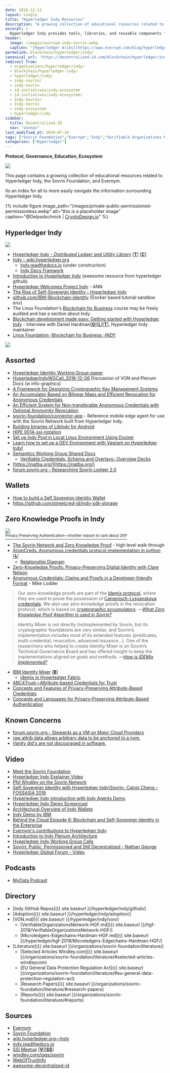 ```yaml
---
date: 2018-12-13
layout: single
title: "Hyperledger Indy Resources" 
description: "A growing collection of educational resources related to Hyperledger Indy, the Sovrin Foundation, and Evernym."
excerpt: >
  Hyperledger Indy provides tools, libraries, and reusable components for providing digital identities rooted on blockchains or other distributed ledgers so that they are interoperable across administrative domains, applications, and any other silo. Indy is interoperable with other blockchains or can be used standalone powering the decentralization of identity.
header:
  image: /images/evernym-indy-sovrin.webp
  caption: "[Hyperledger Aries](https://www.evernym.com/blog/hyperledger-aries/)"
permalink: blockchain/hyperledger/indy/
canonical_url: 'https://decentralized-id.com/blockchain/hyperledger/indy/'
redirect_from: 
  - organizations/hyperledger/indy/
  - blockchain/hyperledger-indy/
  - hyperledger/indy/
  - indy-sovrin/
  - indy-sovrin
  - id-initiatives/indy-ecosystem
  - id-initiatives/indy-ecosystem/
  - Indy-Sovrin/
  - Indy-Sovrin
  - indy-ecosystem
  - hyperledger/indy
sidebar:
  title: Decentralized-ID
  nav: "sovnav"
last_modified_at: 2019-07-10
tags: ["Sovrin Foundation","Evernym","Indy","Verifiable Organizations Network","Verifiable Credentials","IBM"]
categories: ["Hyperledger"]
---
```


**Protocol, Governance, Education, Ecosystem** 

![](https://i.imgur.com/6O3gTXX.png)

This page contains a growing collection of educational resources related to Hyperledger Indy, the Sovrin Foundation, and Evernym. 

Its an index for all to more easily navigate the information surrounding Hyperledger Indy.

{% include figure image_path="/images/private-public-permissioned-permissionless.webp" alt="this is a placeholder image" caption="@Delpadschnick | [CryptoDesign.io](https://CryptoDesign.io)" %}


## Hyperledger Indy

![](https://www.osiztechnologies.com/asset/oimages/hyperledger_indy/hyperledger_indy_02.png)


* [Hyperledger Indy - *Distributed Ledger and Utility Library*](https://www.hyperledger.org/projects/hyperledger-indy) [[**T**](https://twitter.com/Hyperledger)] [[**C**](https://chat.hyperledger.org)]
* [Indy - wiki.hyperledger.org](https://wiki.hyperledger.org/display/indy)
  * [indy.readthedocs.io](https://indy.readthedocs.io/) (under construction)
  * [Indy Docs Framwork](https://github.com/hyperledger/indy-hipe/tree/master/text/0025-indy-docs-framework)
* [Introduction to Hyperledger Indy](https://github.com/hyperledger/education/blob/master/LFS171x/docs/introduction-to-hyperledger-indy.md) (awesome resource from hyperledger github)
* [Hyperledger Welcomes Project Indy](https://www.hyperledger.org/blog/2017/05/02/hyperledger-welcomes-project-indy) - ANN
* [The Rise of Self-Sovereign Identity - Hyperledger Indy](https://wso2.com/blog/research/the-rise-of-self-sovereign-identity-hyperledger-indy)
* [github.com/IBM-Blockchain-Identity](https://github.com/IBM-Blockchain-Identity) (Docker based tutorial sandbox env)
* The Linux Foundation's [Blockchain for Business](https://www.edx.org/professional-certificate/linuxfoundationx-blockchain-for-business) course may be freely audited and has a section about Indy.
* [Blockchain development made easy: Getting started with Hyperledger Indy](https://jaxenter.com/hyperledger-indy-interview-hardman-148796.html) - Interview with Daniel Hardman[[**G**](https://github.com/dhh1128)][[**L**](https://www.linkedin.com/in/danielhardman/)][[**T**](https://twitter.com/dhh1128)], Hyperledger Indy maintainer
* <a href="https://www.edx.org/course/blockchain-for-business-an-introduction-to-hyperledger-technologies">Linux Foundation -Blockchain for Business -INDY</a>

<img src="https://i.imgur.com/a0dpDtr.png"/>


## Assorted
* [Hyperledger Identity Working Group-paper](https://docs.google.com/document/d/1ExFNRx-yYoS8FnDIUX1_0UBMha9TvQkfts2kVnDc4KE/edit#heading=h.7noli5fp1i70)
* [HyperledgerIndyWGCall_2018-12-06](https://drive.google.com/file/d/1166XpTM8WgZVMN2ca53CRCJapZlAeUhM/view) Discussion of VON and Plenum Docs (w info-graphics)
* [A Framework for Designing Cryptographic Key Management Systems](https://nvlpubs.nist.gov/nistpubs/specialpublications/nist.sp.800-130.pdf) 
* [An Accumulator Based on Bilinear Maps and Efficient Revocation for Anonymous Credentials](https://eprint.iacr.org/2008/539.pdf)
* [An Efficient System for Non-transferable Anonymous Credentials with Optional Anonymity Revocation](https://www.iacr.org/archive/eurocrypt2001/20450093.pdf)
* [sovrin-foundation/connector-app](https://github.com/sovrin-foundation/connector-app) - Reference mobile edge agent for use with the Sovrin Network built from Hyperledger Indy.
* [Building binaries of LibIndy for Android](https://github.com/hyperledger/indy-sdk/blob/master/doc/android-build.md)
* [HIPE 0014-ssi-notation](https://github.com/hyperledger/indy-hipe/tree/master/text/0014-ssi-notation)
* [Set up Indy Pool in Local Linux Environment Using Docker](https://medium.com/@smaldeniya/setup-hyperledger-indy-pool-in-local-linux-environment-using-docker-304d13eb86dc)
* [Learn how to set up a DEV Environment with Vagrant on Hyperledger Indy!](https://github.com/hyperledger/indy-node/blob/master/environment/vagrant/sandbox/DevelopmentEnvironment/Virtualbox/Vagrantfile)
* [Semantics Working Group Shared Docs](https://drive.google.com/drive/u/0/folders/1zkXr--0DG7I1k62vaFuotEzIaTIUH0ou?ogsrc=32)
  * [Verifiable Credentials, Schema and Overlays- Overview Decks](https://drive.google.com/drive/u/0/folders/1UxLLugRQKuV8Mdvv_X9Y6ty4szSi5ZNU?ogsrc=32)
* [https://inatba.org/](https://inatba.org/)
* [forum.sovrin.org - Researching Sovrin Ledger 2.0](https://forum.sovrin.org/t/researching-sovrin-ledger-2-0/1008/6)

## Wallets

* [How to build a Self Sovereign Identity Wallet](https://www.devteam.space/blog/how-to-build-a-self-sovereign-identity-wallet/)
* https://github.com/streetcred-id/indy-sdk-storage

## Zero Knowledge Proofs in Indy
<a href="https://www.slideshare.net/eralcnoslen/privacypreserving-authentication-another-reason-to-care-about-zeroknowledge-proofs"><img src="https://i.imgur.com/LAUkkbN.png"/><br/><sup>Privacy Preserving Authentication—Another reason to care about ZKP</sup></a>

* [The Sovrin Network and Zero Knowledge Proof](https://sovrin.org/the-sovrin-network-and-zero-knowledge-proofs/) - high level walk through
* [AnonCreds: Anonymous credentials protocol implementation in python](https://github.com/hyperledger/indy-anoncreds) [[**ϟ**](https://github.com/hyperledger/indy-anoncreds/blob/master/docs/anoncred-usecase1.pdf)]
  * [Relationship Diagram](https://github.com/hyperledger/indy-node/blob/master/docs/relationship-diagram.png)
* [Zero-Knowledge Proofs: Privacy-Preserving Digital Identity with Clare Nelson](https://www.slideshare.net/SSIMeetup/zeroknowledge-proofs-privacypreserving-digital-identity-with-clare-nelson)
* [Anonymous Credentials: Claims and Proofs in a Developer-friendly Format](https://docs.google.com/document/d/1XEfaOinOTIU9RgtP-GlXQAbOoW8z-oR5aWJDoQdftZ4/edit#heading=h.vor6nerodxkn) - Mike Lodder


>Our zero-knowledge proofs are part of the [Idemix protocol](http://domino.research.ibm.com/library/cyberdig.nsf/papers/EEB54FF3B91C1D648525759B004FBBB1/%24File/rz3730_revised.pdf), where they are used to prove the possession of [Camenisch-Lysyanskaya credentials](https://eprint.iacr.org/2001/019.pdf). We also use zero-knowledge proofs in the revocation protocol, which is based on [cryptographic accumulators](https://eprint.iacr.org/2008/539.pdf). —*[What Zero Knowledge Poof Algorithm is used in Sovrin?](https://forum.sovrin.org/t/what-zero-knowledge-proof-algorithm-is-used-in-sovrin/71/2)*

>Identity Mixer is not directly (re)implemented by Sovrin, but its cryptographic foundations are very similar, and Sovrin’s implementation includes most of its extended features (predicates, multi-credential, revocation, advanced issuance…). One of the researchers who helped to create Identity Mixer is on Sovrin’s Technical Governance Board and has offered insight to keep the implementations aligned on goals and methods. 
>—*[How is IDEMix Implemented?](https://forum.sovrin.org/t/how-idemex-is-implemented-in-sovrin-indy/)*

* [IBM Identity Mixer](https://www.zurich.ibm.com/identity_mixer/) [[**B**](https://idemix.wordpress.com/)]
  * [idemix in Hyperledger Fabric](https://hyperledger-fabric.readthedocs.io/en/release-1.3/idemix.html)
* [ABC4Trust—Attribute-based Credentials for Trust](https://abc4trust.eu/)
* [Concepts and Features of Privacy-Preserving Attribute-Based Credentials](https://github.com/p2abcengine/p2abcengine/wiki/Concepts-and-features)
* [Concepts and Languages for Privacy-Preserving Attribute-Based Authentication](http://dl.ifip.org/db/conf/idman/idman2013/CamenischDLNPP13.pdf)

## Known Concerns

* [forum.sovrin.org - Stewards as a VM on Major Cloud Providers](https://forum.sovrin.org/t/stewards-as-vm-on-major-cloud-providers/1047/6)
* [raw attrib data allows arbitrary data to be anchored to a nym.](https://jira.hyperledger.org/browse/INDY-2101)
* [Vanity did's are not discouraged in software.](https://jira.hyperledger.org/browse/INDY-2100)


## Video 
* [Meet the Sovrin Foundation](https://vimeo.com/299487829)
* [Hyperledger Indy Explainer Video](https://www.youtube.com/watch?v=MnO2L6WoqD0)
* [Phil Windley on the Sovrin Network](https://www.youtube.com/watch?v=IxQUL2ztFi8)
* [Self-Sovereign Identity with Hyperledger Indy\Sovrin- Calvin Cheng - FOSSASIA 2018](https://www.youtube.com/watch?v=hfyIZu3_fw8)
* [Hyperledger Indy introduction with Indy Agents Demo](https://www.youtube.com/watch?v=llwfb5Ut5sg)
* [Hyperledger Indy Demo Screencast](https://www.youtube.com/watch?v=9WZxlrGMA3s&t=93s)
* [Architectural Overview of Indy Wallets](https://www.youtube.com/watch?v=Km4IoUdb3Lc)
* [Indy Demo by IBM](https://www.youtube.com/watch?v=cz-6BldajiA)
* [Behind the Cloud Episode 6: Blockchain and Self-Sovereign Identity in the Enterprise](https://www.youtube.com/watch?v=wSdm2-18Z2g)
* [Evernym's contributions to Hyperledger Indy](https://www.youtube.com/playlist?list=PLRp0viTDxBWGLdZk0aamtahB9cpJGV7ZF)
* [Introduction to Indy Plenum Architecture](https://www.youtube.com/watch?v=WZin717AT_A)
* [Hyperledger Indy Working Group Calls](https://drive.google.com/drive/u/0/folders/1AwHWN95KmSEi5fijraID0tFFMzYHoMwt?ogsrc=32)
* [Sovrin: Public, Permissioned and Still Decentralized - Nathan George](https://www.youtube.com/watch?v=lVHJiUrHv2A&app=desktop)
* [Hyperledger Global Forum - Video](https://www.youtube.com/playlist?list=PL0MZ85B_96CGkWnEvdPy5sB4VRcH2XWuP)


## Podcasts 
* [MyData Podcast](https://mydata.org/podcast/)

## Directory
* [Indy GitHub Repos]({{ site.baseurl }}/hyperledger/indy/github/)
* [Adoption]({{ site.baseurl }}/hyperledger/indy/adoption/)	
* [VON.md]({{ site.baseurl }}/hyperledger/indy/von/)
  * [VerifiableOrganizationsNetwork-HGF.md]({{ site.baseurl }}/hgf-2018/VerifiableOrganizationsNetwork-HGF/)	
  * [Microledgers-Edgechains-Hardman-HGF.md]({{ site.baseurl }}/hyperledger/hgf-2018/Microledgers-Edgechains-Hardman-HGF/)	
* [Literature]({{ site.baseurl }}/organizations/sovrin-foundation/literature/)
  * [Selected Articles Windley.com]({{ site.baseurl }}/organizations/sovrin-foundation/literature/#selected-articles-windleycom)
  * [EU General Data Protection Regulation Act]({{ site.baseurl }}/organizations/sovrin-foundation/literature/#eu-general-data-protection-regulation-act)
  * [Research Papers]({{ site.baseurl }}/organizations/sovrin-foundation/literature/#research-papers)
  * [Reports]({{ site.baseurl }}/organizations/sovrin-foundation/literature/#reports)

## Sources 
* [Evernym](https://www.evernym.com/)
* [Sovrin Foundation](https://sovrin.org/)
* [wiki.hyperledger.org—Indy](https://wiki.hyperledger.org/display/indy)
* [indy.readthedocs.io](https://indy.readthedocs.io)
* [SSI Meetup](http://ssimeetup.org/) [[**V**](https://www.youtube.com/channel/UCSqSTlKdbbCM1muGOhDa3Og)][[**SS**](https://www.slideshare.net/SSIMeetup/presentations/)] 
* [windley.com/tags/sovrin](http://www.windley.com/tags/sovrin)
* [WebOfTrustInfo](https://github.com/WebOfTrustInfo/)
* [awesome-decentralized-id](https://github.com/Decentralized-ID/decentralized-id.github.io)